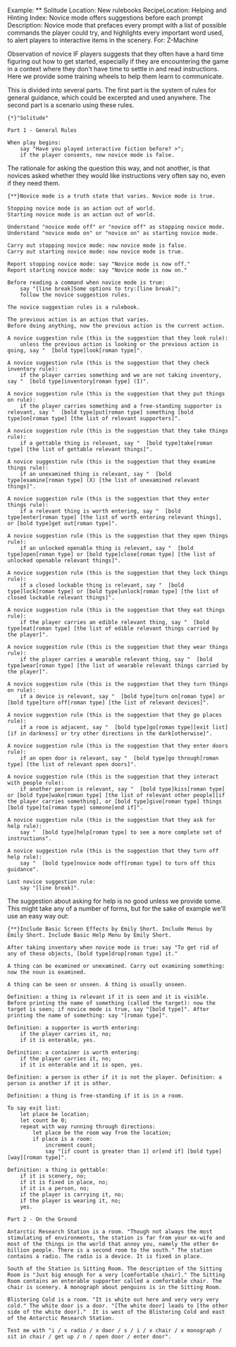 Example: ** Solitude
Location: New rulebooks
RecipeLocation: Helping and Hinting
Index: Novice mode offers suggestions before each prompt
Description: Novice mode that prefaces every prompt with a list of possible commands the player could try, and highlights every important word used, to alert players to interactive items in the scenery.
For: Z-Machine

  
Observation of novice IF players suggests that they often have a hard time figuring out how to get started, especially if they are encountering the game in a context where they don't have time to settle in and read instructions. Here we provide some training wheels to help them learn to communicate.

  
This is divided into several parts. The first part is the system of rules for general guidance, which could be excerpted and used anywhere. The second part is a scenario using these rules.

  

``` inform7
{*}"Solitude"

Part 1 - General Rules

When play begins:
	say "Have you played interactive fiction before? >";
	if the player consents, now novice mode is false.
```

  
The rationale for asking the question this way, and not another, is that novices asked whether they would like instructions very often say no, even if they need them.

  

``` inform7
{**}Novice mode is a truth state that varies. Novice mode is true.

Stopping novice mode is an action out of world.
Starting novice mode is an action out of world.

Understand "novice mode off" or "novice off" as stopping novice mode.
Understand "novice mode on" or "novice on" as starting novice mode.

Carry out stopping novice mode: now novice mode is false.
Carry out starting novice mode: now novice mode is true.

Report stopping novice mode: say "Novice mode is now off."
Report starting novice mode: say "Novice mode is now on."

Before reading a command when novice mode is true:
	say "[line break]Some options to try:[line break]";
	follow the novice suggestion rules.

The novice suggestion rules is a rulebook.

The previous action is an action that varies.
Before doing anything, now the previous action is the current action.

A novice suggestion rule (this is the suggestion that they look rule):
	unless the previous action is looking or the previous action is going, say "  [bold type]look[roman type]".

A novice suggestion rule (this is the suggestion that they check inventory rule):
	if the player carries something and we are not taking inventory, say "  [bold type]inventory[roman type] (I)".

A novice suggestion rule (this is the suggestion that they put things on rule):
	if the player carries something and a free-standing supporter is relevant, say "  [bold type]put[roman type] something [bold type]on[roman type] [the list of relevant supporters]".

A novice suggestion rule (this is the suggestion that they take things rule):
	if a gettable thing is relevant, say "  [bold type]take[roman type] [the list of gettable relevant things]".

A novice suggestion rule (this is the suggestion that they examine things rule):
	if an unexamined thing is relevant, say "  [bold type]examine[roman type] (X) [the list of unexamined relevant things]".

A novice suggestion rule (this is the suggestion that they enter things rule):
	if a relevant thing is worth entering, say "  [bold type]enter[roman type] [the list of worth entering relevant things], or [bold type]get out[roman type]".

A novice suggestion rule (this is the suggestion that they open things rule):
	if an unlocked openable thing is relevant, say "  [bold type]open[roman type] or [bold type]close[roman type] [the list of unlocked openable relevant things]".

A novice suggestion rule (this is the suggestion that they lock things rule):
	if a closed lockable thing is relevant, say "  [bold type]lock[roman type] or [bold type]unlock[roman type] [the list of closed lockable relevant things]".

A novice suggestion rule (this is the suggestion that they eat things rule):
	if the player carries an edible relevant thing, say "  [bold type]eat[roman type] [the list of edible relevant things carried by the player]".

A novice suggestion rule (this is the suggestion that they wear things rule):
	if the player carries a wearable relevant thing, say "  [bold type]wear[roman type] [the list of wearable relevant things carried by the player]".

A novice suggestion rule (this is the suggestion that they turn things on rule):
	if a device is relevant, say "  [bold type]turn on[roman type] or [bold type]turn off[roman type] [the list of relevant devices]".

A novice suggestion rule (this is the suggestion that they go places rule):
	if a room is adjacent, say "  [bold type]go[roman type][exit list][if in darkness] or try other directions in the dark[otherwise]".

A novice suggestion rule (this is the suggestion that they enter doors rule):
	if an open door is relevant, say "  [bold type]go through[roman type] [the list of relevant open doors]".

A novice suggestion rule (this is the suggestion that they interact with people rule):
	if another person is relevant, say "  [bold type]kiss[roman type] or [bold type]wake[roman type] [the list of relevant other people][if the player carries something], or [bold type]give[roman type] things [bold type]to[roman type] someone[end if]".

A novice suggestion rule (this is the suggestion that they ask for help rule):
	say "  [bold type]help[roman type] to see a more complete set of instructions".

A novice suggestion rule (this is the suggestion that they turn off help rule):
	say "  [bold type]novice mode off[roman type] to turn off this guidance".

Last novice suggestion rule:
	say "[line break]".
```

  
The suggestion about asking for help is no good unless we provide some. This might take any of a number of forms, but for the sake of example we'll use an easy way out:

  

``` inform7
{**}Include Basic Screen Effects by Emily Short. Include Menus by Emily Short. Include Basic Help Menu by Emily Short.

After taking inventory when novice mode is true: say "To get rid of any of these objects, [bold type]drop[roman type] it."

A thing can be examined or unexamined. Carry out examining something: now the noun is examined.

A thing can be seen or unseen. A thing is usually unseen.

Definition: a thing is relevant if it is seen and it is visible. Before printing the name of something (called the target): now the target is seen; if novice mode is true, say "[bold type]". After printing the name of something: say "[roman type]".

Definition: a supporter is worth entering:
	if the player carries it, no;
	if it is enterable, yes.

Definition: a container is worth entering:
	if the player carries it, no;
	if it is enterable and it is open, yes.

Definition: a person is other if it is not the player. Definition: a person is another if it is other.

Definition: a thing is free-standing if it is in a room.

To say exit list:
	let place be location;
	let count be 0;
	repeat with way running through directions:
		let place be the room way from the location;
		if place is a room:
			increment count;
			say "[if count is greater than 1] or[end if] [bold type][way][roman type]".

Definition: a thing is gettable:
	if it is scenery, no;
	if it is fixed in place, no;
	if it is a person, no;
	if the player is carrying it, no;
	if the player is wearing it, no;
	yes.

Part 2 - On the Ground

Antarctic Research Station is a room. "Though not always the most stimulating of environments, the station is far from your ex-wife and most of the things in the world that annoy you, namely the other 6+ billion people. There is a second room to the south." The station contains a radio. The radio is a device. It is fixed in place.

South of the Station is Sitting Room. The description of the Sitting Room is "Just big enough for a very [comfortable chair]." The Sitting Room contains an enterable supporter called a comfortable chair. The chair is scenery. A monograph about penguins is in the Sitting Room.

Blistering Cold is a room. "It is white out here and very very very cold." The white door is a door. "[The white door] leads to [the other side of the white door]."  It is west of the Blistering Cold and east of the Antarctic Research Station.

Test me with "i / x radio / x door / s / i / x chair / x monograph / sit in chair / get up / n / open door / enter door".
```

